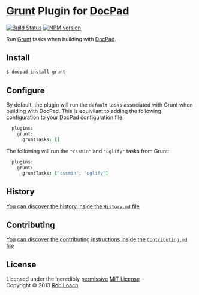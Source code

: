 # [Grunt](http://gruntjs.com) Plugin for [DocPad](http://docpad.org)

[![Build Status](https://secure.travis-ci.org/RobLoach/docpad-plugin-grunt.png?branch=master)](http://travis-ci.org/RobLoach/docpad-plugin-grunt "Check this project's build status on TravisCI")
[![NPM version](https://badge.fury.io/js/docpad-plugin-grunt.png)](http://badge.fury.io/js/docpad-plugin-grunt "View this project on NPM")

Run [Grunt](http://gruntjs.com) tasks when building with [DocPad](https://docpad.org).


## Install

```bash
$ docpad install grunt
```


## Configure

By default, the plugin will run the `default` tasks associated with Grunt when
building with DocPad. This is equivilant to adding the following configuration
to your [DocPad configuration file](http://docpad.org/docs/config):

```coffeescript
  plugins:
    grunt:
      gruntTasks: []
```

The following will run the `"cssmin"` and `"uglify"` tasks from Grunt:

```coffeescript
  plugins:
    grunt:
      gruntTasks: ["cssmin", "uglify"]
```


## History
[You can discover the history inside the `History.md` file](https://github.com/robloach/docpad-plugin-grunt/blob/master/History.md#files)


## Contributing
[You can discover the contributing instructions inside the `Contributing.md` file](https://github.com/robloach/docpad-plugin-grunt/blob/master/Contributing.md#files)


## License
Licensed under the incredibly [permissive](http://en.wikipedia.org/wiki/Permissive_free_software_licence) [MIT License](http://creativecommons.org/licenses/MIT/)
<br/>Copyright &copy; 2013 [Rob Loach](http://robloach.net)
